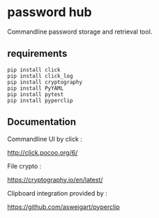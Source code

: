 # password hub

Commandline password storage and retrieval tool.

## requirements

    pip install click
    pip install click_log
    pip install cryptography
    pip install PyYAML
    pip install pytest
    pip install pyperclip

## Documentation

Commandline UI by click :

<http://click.pocoo.org/6/>

File crypto :

<https://cryptography.io/en/latest/>

Clipboard integration provided by :

<https://github.com/asweigart/pyperclip>